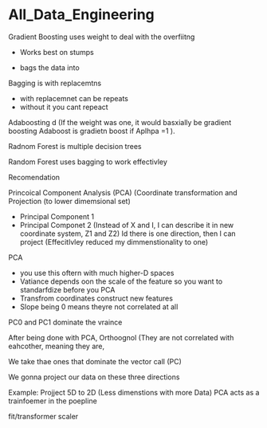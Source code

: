 # All_Data_Engineering

Gradient Boosting uses weight to deal with the overfiitng
- Works best on stumps

- bags the data into

Bagging is with replacemtns 
- with replacemnet can be repeats
- without it you cant repeact
  
Adaboosting d (If the weight was one, it would basxially be gradient boosting Adaboost is gradietn boost if Aplhpa =1 ).


Radnom Forest is multiple decision trees


Random Forest uses bagging to work effectivley 


Recomendation

Princoical Component Analysis (PCA) (Coordinate transformation and Projection (to lower dimemsional set)
- Principal Component 1
- Principal Componet 2 (Instead of X and I, I can describe it in new coordinate system, Z1 and Z2)
Id there is one direction, then I can project (Effecitlvley reduced my dimmenstionality to one)


PCA
- you use this oftern with much higher-D spaces
- Vatiance depends oon the scale of the feature so you want to standarfdize before you PCA
- Transfrom coordinates construct new features
- Slope being 0 means theyre not correlated at all

PC0 and PC1 dominate the vraince

After being done with PCA, Orthoognol (They are not correlated with eahcother, meaning they are, 

We take thae ones that dominate the vector call (PC)

We gonna project our data on these three directions

Example:
Projject 5D to 2D (Less dimenstions with more Data)
PCA acts as a trainfoemer in the poepline

fit/transformer scaler
